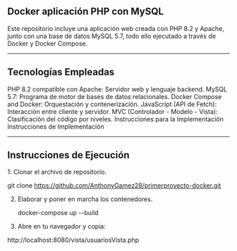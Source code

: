 ## Docker aplicación PHP con MySQL
Este repositorio incluye una aplicación web creada con PHP 8.2 y Apache, junto con una base de datos MySQL 5.7, todo ello ejecutado a través de Docker y Docker Compose.



---

## Tecnologías Empleadas
PHP 8.2 compatible con Apache: Servidor web y lenguaje backend.
MySQL 5.7: Programa de motor de bases de datos relacionales.
Docker Compose and Docker: Orquestación y contenerización.
JavaScript (API de Fetch): Interacción entre cliente y servidor.
MVC (Controlador - Modelo - Vista): Clasificación del código por niveles.
Instrucciones para la Implementación Instrucciones de Implementación

---

## Instrucciones de Ejecución

1: Clonar el archivo de repositorio.

git clone https://github.com/AnthonyGamez28/primerproyecto-docker.git


2. Elaborar y poner en marcha los contenedores.

   docker-compose up --build

3. Abre en tu navegador y copia:

http://localhost:8080/vista/usuariosVista.php
